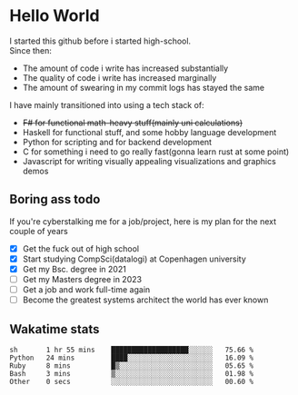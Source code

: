 # Hello World

I started this github before i started high-school.  
Since then:
- The amount of code i write has increased substantially
- The quality of code i write has increased marginally
- The amount of swearing in my commit logs has stayed the same

I have mainly transitioned into using a tech stack of:
- ~~F# for functional math-heavy stuff(mainly uni calculations)~~
- Haskell for functional stuff, and some hobby language development
- Python for scripting and for backend development
- C for something i need to go really fast(gonna learn rust at some point)
- Javascript for writing visually appealing visualizations and graphics demos

## Boring ass todo
If you're cyberstalking me for a job/project, here is my plan for the next couple of years
- [x] Get the fuck out of high school
- [x] Start studying CompSci(datalogi) at Copenhagen university
- [x] Get my Bsc. degree in 2021
- [ ] Get my Masters degree in 2023
- [ ] Get a job and work full-time again
- [ ] Become the greatest systems architect the world has ever known

## Wakatime stats
<!--START_SECTION:waka-->

```text
sh       1 hr 55 mins    ███████████████████░░░░░░   75.66 %
Python   24 mins         ████░░░░░░░░░░░░░░░░░░░░░   16.09 %
Ruby     8 mins          █▒░░░░░░░░░░░░░░░░░░░░░░░   05.65 %
Bash     3 mins          ▒░░░░░░░░░░░░░░░░░░░░░░░░   01.98 %
Other    0 secs          ░░░░░░░░░░░░░░░░░░░░░░░░░   00.60 %
```

<!--END_SECTION:waka-->
